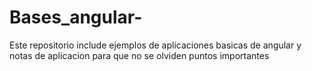 # Bases_angular-
Este repositorio include ejemplos de aplicaciones basicas de angular y notas de aplicacion para que no se olviden puntos importantes
